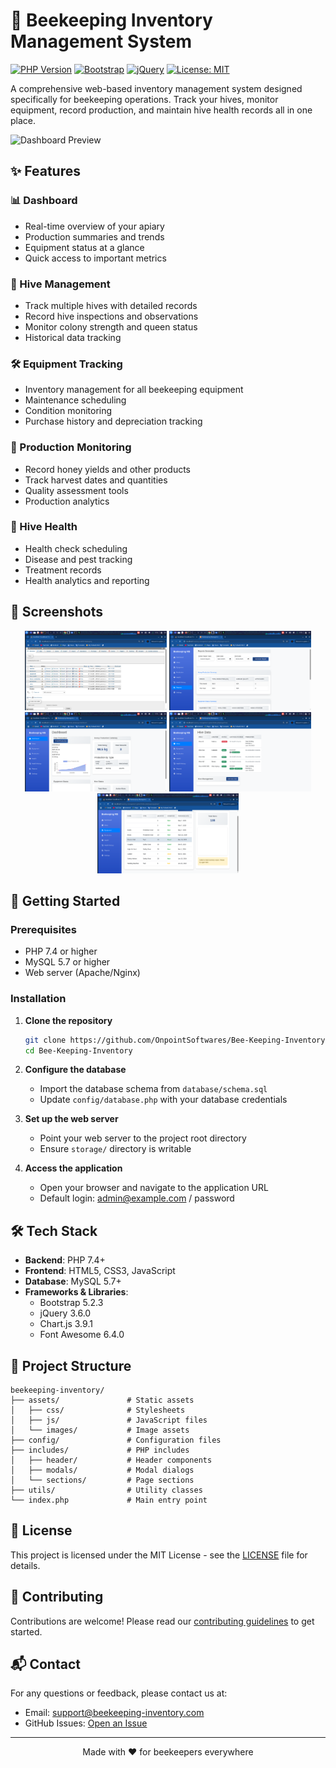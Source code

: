 # 🐝 Beekeeping Inventory Management System

[![PHP Version](https://img.shields.io/badge/php-%3E%3D7.4-8892BF.svg)](https://php.net/)
[![Bootstrap](https://img.shields.io/badge/Bootstrap-5.2.3-7952B3)](https://getbootstrap.com/)
[![jQuery](https://img.shields.io/badge/jQuery-3.6.0-0769AD)](https://jquery.com/)
[![License: MIT](https://img.shields.io/badge/License-MIT-yellow.svg)](https://opensource.org/licenses/MIT)

A comprehensive web-based inventory management system designed specifically for beekeeping operations. Track your hives, monitor equipment, record production, and maintain hive health records all in one place.

![Dashboard Preview](assets/images/dashboard-preview.png)

## ✨ Features

### 📊 Dashboard
- Real-time overview of your apiary
- Production summaries and trends
- Equipment status at a glance
- Quick access to important metrics

### 🏡 Hive Management
- Track multiple hives with detailed records
- Record hive inspections and observations
- Monitor colony strength and queen status
- Historical data tracking

### 🛠️ Equipment Tracking
- Inventory management for all beekeeping equipment
- Maintenance scheduling
- Condition monitoring
- Purchase history and depreciation tracking

### 🍯 Production Monitoring
- Record honey yields and other products
- Track harvest dates and quantities
- Quality assessment tools
- Production analytics

### 🏥 Hive Health
- Health check scheduling
- Disease and pest tracking
- Treatment records
- Health analytics and reporting

## 📸 Screenshots

<div align="center">
  <img src="screenshots/dashboard.png" alt="Dashboard" width="45%">
  <img src="screenshots/hive-management.png" alt="Hive Management" width="45%">
  <img src="screenshots/equipment.png" alt="Equipment Tracking" width="45%">
  <img src="screenshots/production.png" alt="Production Monitoring" width="45%">
  <img src="screenshots/health.png" alt="Hive Health" width="45%">
</div>

## 🚀 Getting Started

### Prerequisites
- PHP 7.4 or higher
- MySQL 5.7 or higher
- Web server (Apache/Nginx)

### Installation

1. **Clone the repository**
   ```bash
   git clone https://github.com/OnpointSoftwares/Bee-Keeping-Inventory.git
   cd Bee-Keeping-Inventory
   ```

2. **Configure the database**
   - Import the database schema from `database/schema.sql`
   - Update `config/database.php` with your database credentials

3. **Set up the web server**
   - Point your web server to the project root directory
   - Ensure `storage/` directory is writable

4. **Access the application**
   - Open your browser and navigate to the application URL
   - Default login: admin@example.com / password

## 🛠️ Tech Stack

- **Backend**: PHP 7.4+
- **Frontend**: HTML5, CSS3, JavaScript
- **Database**: MySQL 5.7+
- **Frameworks & Libraries**:
  - Bootstrap 5.2.3
  - jQuery 3.6.0
  - Chart.js 3.9.1
  - Font Awesome 6.4.0

## 📂 Project Structure

```
beekeeping-inventory/
├── assets/               # Static assets
│   ├── css/              # Stylesheets
│   ├── js/               # JavaScript files
│   └── images/           # Image assets
├── config/               # Configuration files
├── includes/             # PHP includes
│   ├── header/           # Header components
│   ├── modals/           # Modal dialogs
│   └── sections/         # Page sections
├── utils/                # Utility classes
└── index.php             # Main entry point
```

## 📝 License

This project is licensed under the MIT License - see the [LICENSE](LICENSE) file for details.

## 🤝 Contributing

Contributions are welcome! Please read our [contributing guidelines](CONTRIBUTING.md) to get started.

## 📬 Contact

For any questions or feedback, please contact us at:
- Email: support@beekeeping-inventory.com
- GitHub Issues: [Open an Issue](https://github.com/OnpointSoftwares/Bee-Keeping-Inventory/issues)

---

<div align="center">
  Made with ❤️ for beekeepers everywhere
</div>
